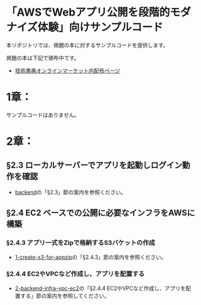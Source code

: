 # 「AWSでWebアプリ公開を段階的モダナイズ体験」向けサンプルコード

本リポジトリでは、掲題の本に対するサンプルコードを提供します。

掲題の本は下記で頒布中です。

 * [技術書典オンラインマーケット内配布ページ](https://techbookfest.org/product/2j4emmuYQ9yMhvmMHhnMY5)



# 1章：

サンプルコードはありません。

# 2章：

## §2.3 ローカルサーバーでアプリを起動しログイン動作を確認

 * [backend](./backend/README.md)の「§2.3」節の案内を参照ください。


## §2.4 EC2 ベースでの公開に必要なインフラをAWSに構築

### §2.4.3 アプリ一式をZipで格納するS3バケットの作成

* [1-create-s3-for-appzip](./infrastructure/cloudformation/1-create-s3-for-appzip/README.md)の「§2.4.3」節の案内を参照ください。

### §2.4.4 EC2やVPCなど作成し、アプリを配置する

* [2-backend-infra-vpc-ec2](./infrastructure/cloudformation/2-backend-infra-vpc-ec2/README.md)の「§2.4.4 EC2やVPCなど作成し、アプリを配置する」節の案内を参照してください。




